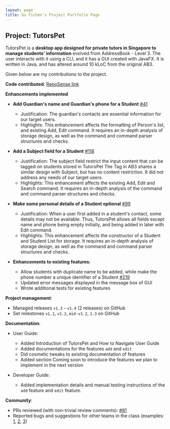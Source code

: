 ```yaml
---
layout: page
title: Gu Yichen's Project Portfolio Page
---
```


## Project: TutorsPet

TutorsPet is a **desktop app designed for private tutors in Singapore to manage students’ information** evolved from AddressBook - Level 3.
The user interacts with it using a CLI, and it has a GUI created with JavaFX. It is written in Java, and has altered around 10 kLoC from the original AB3.

Given below are my contributions to the project.

**Code contributed**: [RepoSense link](https://nus-cs2103-ay2021s2.github.io/tp-dashboard/?search=&sort=groupTitle&sortWithin=title&since=&timeframe=commit&mergegroup=&groupSelect=groupByRepos&breakdown=false&tabOpen=true&tabType=authorship&tabAuthor=chenzaza&tabRepo=AY2021S2-CS2103T-T11-3%2Ftp%5Bmaster%5D&authorshipIsMergeGroup=false&authorshipFileTypes=docs~functional-code~test-code&authorshipIsBinaryFileTypeChecked=false)

**Enhancements implemented**

* **Add Guardian's name and Guardian's phone for a Student** [\#41](https://github.com/AY2021S2-CS2103T-T11-3/tp/pull/41)
  * Justification: The guardian's contacts are essential information for our target users.
  * Highlights: This enhancement affects the formatting of Person's list, and existing Add, Edit command.
    It requires an in-depth analysis of storage design, as well as the command and command parser structures and checks.
    
* **Add a Subject field for a Student** [\#118](https://github.com/AY2021S2-CS2103T-T11-3/tp/pull/118)
  * Justification: 
    The subject field restrict the input content that can be tagged on students stored in TutorsPet
    The Tag in AB3 shares a similar design with Subject, but has no content restriction. It did not address any needs of our target users.  
  * Highlights: This enhancement affects the existing Add, Edit and Search command.
    It requires an in-depth analysis of the command and command parser structures and checks.
    
* **Make some personal details of a Student optional** [\#99](https://github.com/AY2021S2-CS2103T-T11-3/tp/pull/99)
  * Justification:
    When a user first added in a student's contact, some details may not be available. Thus, TutorsPet allows all fields except name and phone being empty initially, and being added in
    later with Edit command.
  * Highlights: This enhancement affects the constructor of a Student and Student List for storage.
    It requires an in-depth analysis of storage design, as well as the command and command parser structures and checks.

* **Enhancements to existing features**:
  * Allow students with duplicate name to be added, while make the phone number a unique identifier of a Student [\#219](https://github.com/AY2021S2-CS2103T-T11-3/tp/pull/219)
  * Updated error messages displayed in the message box of GUI
  * Wrote additional tests for existing features 

**Project management**:
* Managed releases `v1.3` - `v1.4` (2 releases) on GitHub
* Set milestones `v1.1`, `v1.2`, `mid-v1.2`, `1.3` on GitHub

**Documentation**:
* User Guide:
  * Added Introduction of TutorsPet and How to Navigate User Guide
  * Added documentations for the features `add` and `edit` 
  * Did cosmetic tweaks to existing documentation of features 
  * Added section Coming soon to introduce the features we plan to implement in the next version 
  
* Developer Guide: 
  * Added implementation details and manual testing instructions of the `add` feature and `edit` feature.
  
**Community**:
  * PRs reviewed (with non-trivial review comments): [\#81](https://github.com/AY2021S2-CS2103T-T11-3/tp/pull/81)
  * Reported bugs and suggestions for other teams in the class (examples: [1](https://github.com/chenzaza/ped/issues/1), [2](https://github.com/chenzaza/ped/issues/4), [3](https://github.com/chenzaza/ped/issues/8))
